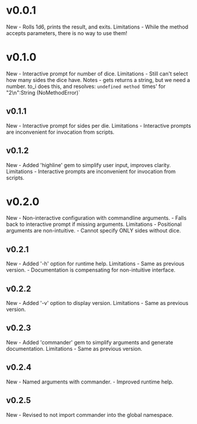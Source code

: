 v0.0.1
======
  New
    - Rolls 1d6, prints the result, and exits.
  Limitations
    - While the method accepts parameters, there is no way to use them!

v0.1.0
======
  New
    - Interactive prompt for number of dice.
  Limitations
    - Still can't select how many sides the dice have.
  Notes
    - gets returns a string, but we need a number. to_i does this, and resolves:
      `undefined method `times' for "2\n":String (NoMethodError)`

v0.1.1
------
  New
    - Interactive prompt for sides per die.
  Limitations
    - Interactive prompts are inconvenient for invocation from scripts.

v0.1.2
------
  New
    - Added 'highline' gem to simplify user input, improves clarity.
  Limitations
    - Interactive prompts are inconvenient for invocation from scripts.

v0.2.0
======
  New
    - Non-interactive configuration with commandline arguments.
    - Falls back to interactive prompt if missing arguments.
  Limitations
    - Positional arguments are non-intuitive.
    - Cannot specify ONLY sides without dice.

v0.2.1
------
  New
    - Added '-h' option for runtime help.
  Limitations
    - Same as previous version.
    - Documentation is compensating for non-intuitive interface.

v0.2.2
------
  New
    - Added '-v' option to display version.
  Limitations
    - Same as previous version.

v0.2.3
------
  New
    - Added 'commander' gem to simplify arguments and generate documentation.
  Limitations
    - Same as previous version.

v0.2.4
------
  New
    - Named arguments with commander.
    - Improved runtime help.

v0.2.5
------
  New
    - Revised to not import commander into the global namespace.
